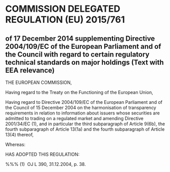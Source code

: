 # COMMISSION DELEGATED REGULATION (EU) 2015/761

## of 17 December 2014 supplementing Directive 2004/109/EC of the European Parliament and of the Council with regard to certain regulatory technical standards on major holdings (Text with EEA relevance)

THE EUROPEAN COMMISSION,

Having regard to the Treaty on the Functioning of the European Union,

Having regard to Directive 2004/109/EC of the European Parliament and of the Council of 15 December 2004 on the harmonisation of transparency requirements in relation to information about issuers whose securities are admitted to trading on a regulated market and amending Directive 2001/34/EC (1), and in particular the third subparagraph of Article 9(6b), the fourth subparagraph of Article 13(1a) and the fourth subparagraph of Article 13(4) thereof,

Whereas:

HAS ADOPTED THIS REGULATION:

%%% (1)  OJ L 390, 31.12.2004, p. 38.

